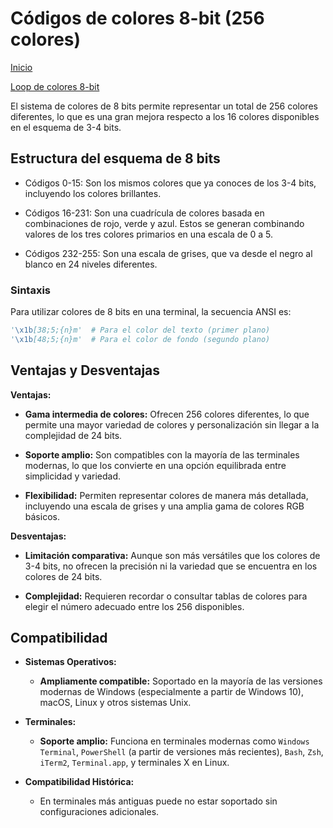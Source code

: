 # Códigos de colores 8-bit (256 colores)

[Inicio](/readme.md)

[Loop de colores 8-bit](/Documentación/Colores%20loops/colors_8bit.py)

El sistema de colores de 8 bits permite representar un total de 256 colores diferentes, lo que es una gran mejora respecto a los 16 colores disponibles en el esquema de 3-4 bits.

## Estructura del esquema de 8 bits

* Códigos 0-15: Son los mismos colores que ya conoces de los 3-4 bits, incluyendo los colores brillantes.

* Códigos 16-231: Son una cuadrícula de colores basada en combinaciones de rojo, verde y azul. Estos se generan combinando valores de los tres colores primarios en una escala de 0 a 5.

* Códigos 232-255: Son una escala de grises, que va desde el negro al blanco en 24 niveles diferentes.

### Sintaxis

Para utilizar colores de 8 bits en una terminal, la secuencia ANSI es:

```py
'\x1b[38;5;{n}m'  # Para el color del texto (primer plano)
'\x1b[48;5;{n}m'  # Para el color de fondo (segundo plano)
```

## Ventajas y Desventajas

**Ventajas:**

* **Gama intermedia de colores:** Ofrecen 256 colores diferentes, lo que permite una mayor variedad de colores y personalización sin llegar a la complejidad de 24 bits.

* **Soporte amplio:** Son compatibles con la mayoría de las terminales modernas, lo que los convierte en una opción equilibrada entre simplicidad y variedad.

* **Flexibilidad:** Permiten representar colores de manera más detallada, incluyendo una escala de grises y una amplia gama de colores RGB básicos.

**Desventajas:**

* **Limitación comparativa:** Aunque son más versátiles que los colores de 3-4 bits, no ofrecen la precisión ni la variedad que se encuentra en los colores de 24 bits.

* **Complejidad:** Requieren recordar o consultar tablas de colores para elegir el número adecuado entre los 256 disponibles.

## Compatibilidad

* **Sistemas Operativos:**
  * **Ampliamente compatible:** Soportado en la mayoría de las versiones modernas de Windows (especialmente a partir de Windows 10), macOS, Linux y otros sistemas Unix.

* **Terminales:**
  * **Soporte amplio:** Funciona en terminales modernas como `Windows Terminal`, `PowerShell` (a partir de versiones más recientes), `Bash`, `Zsh`, `iTerm2`, `Terminal.app`, y terminales X en Linux.

* **Compatibilidad Histórica:**
  * En terminales más antiguas puede no estar soportado sin configuraciones adicionales.
